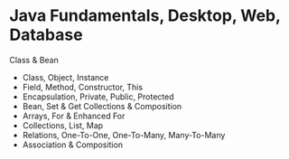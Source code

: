 # Java Fundamentals, Desktop, Web, Database
Class & Bean
   - Class, Object, Instance
   - Field, Method, Constructor, This
   - Encapsulation, Private, Public, Protected
   - Bean, Set & Get
Collections & Composition
   - Arrays, For & Enhanced For
   - Collections, List, Map
   - Relations, One-To-One, One-To-Many, Many-To-Many
   - Association & Composition
